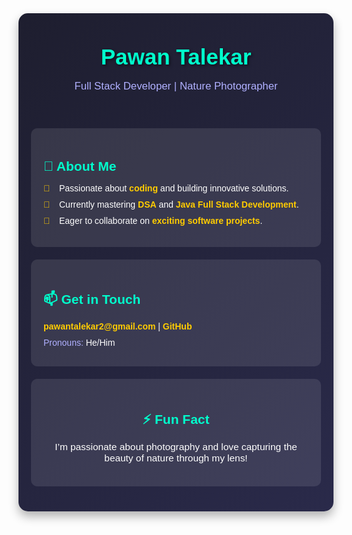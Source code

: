 <div style="font-family: 'Arial', sans-serif; max-width: 800px; margin: 0 auto; padding: 20px; background: linear-gradient(135deg, #1e1e2f, #2a2a4a); border-radius: 15px; box-shadow: 0 8px 16px rgba(0,0,0,0.3); color: #fff;">

<!-- Header with Avatar and Name -->
<div style="text-align: center; padding: 20px;">
<!--     <img src="https://avatars.githubusercontent.com/u/pawantalekar?v=4" alt="Pawan Talekar" style="width: 150px; height: 150px; border-radius: 50%; border: 4px solid #00ffcc; box-shadow: 0 0 20px rgba(0,255,204,0.5);"> -->
    <h1 style="font-size: 2.5em; margin: 10px 0; color: #00ffcc; text-shadow: 2px 2px 4px rgba(0,0,0,0.5); animation: fadeIn 1s ease-in;">Pawan Talekar</h1>
    <p style="font-size: 1.2em; color: #b0b0ff;">Full Stack Developer | Nature Photographer</p>
</div>

<!-- About Section -->
<div style="background: rgba(255,255,255,0.1); padding: 20px; border-radius: 10px; margin: 20px 0;">
    <h2 style="color: #00ffcc; margin-bottom: 15px;">👋 About Me</h2>
    <ul style="list-style: none; padding: 0;">
        <li style="margin: 10px 0; position: relative; padding-left: 25px;">
            <span style="position: absolute; left: 0; color: #ffcc00;">👀</span> 
            Passionate about <span style="color: #ffcc00; font-weight: bold;">coding</span> and building innovative solutions.
        </li>
        <li style="margin: 10px 0; position: relative; padding-left: 25px;">
            <span style="position: absolute; left: 0; color: #ffcc00;">🌱</span> 
            Currently mastering <span style="color: #ffcc00; font-weight: bold;">DSA</span> and <span style="color: #ffcc00; font-weight: bold;">Java Full Stack Development</span>.
        </li>
        <li style="margin: 10px 0; position: relative; padding-left: 25px;">
            <span style="position: absolute; left: 0; color: #ffcc00;">💞️</span> 
            Eager to collaborate on <span style="color: #ffcc00; font-weight: bold;">exciting software projects</span>.
        </li>
    </ul>
</div>

<!-- Contact Section -->
<div style="background: rgba(255,255,255,0.1); padding: 20px; border-radius: 10px; margin: 20px 0;">
    <h2 style="color: #00ffcc; margin-bottom: 15px;">📫 Get in Touch</h2>
    <p style="margin: 10px 0;">
        <a href="mailto:pawantalekar2@gmail.com" style="color: #ffcc00; text-decoration: none; font-weight: bold; transition: color 0.3s;">pawantalekar2@gmail.com</a> 
        | <a href="https://github.com/pawantalekar" style="color: #ffcc00; text-decoration: none; font-weight: bold; transition: color 0.3s;">GitHub</a>
    </p>
    <p style="margin: 10px 0; color: #b0b0ff;">Pronouns: <span style="color: #fff;">He/Him</span></p>
</div>

<!-- Fun Fact -->
<div style="background: rgba(255,255,255,0.1); padding: 20px; border-radius: 10px; margin: 20px 0; text-align: center;">
    <h2 style="color: #00ffcc; margin-bottom: 15px;">⚡ Fun Fact</h2>
    <p style="font-size: 1.1em; color: #fff;">I’m passionate about photography and love capturing the beauty of nature through my lens!</p>
<!--     <img src="https://source.unsplash.com/300x200/?nature,photography" alt="Nature Photo" style="border-radius: 10px; margin-top: 10px; box-shadow: 0 4px 8px rgba(0,0,0,0.3);"> -->
</div>

</div>

<!-- Inline CSS Animation -->

<!---
pawantalekar/pawantalekar is a ✨ special ✨ repository because its `README.md` (this file) appears on your GitHub profile.
You can click the Preview link to take a look at your changes.
--->
